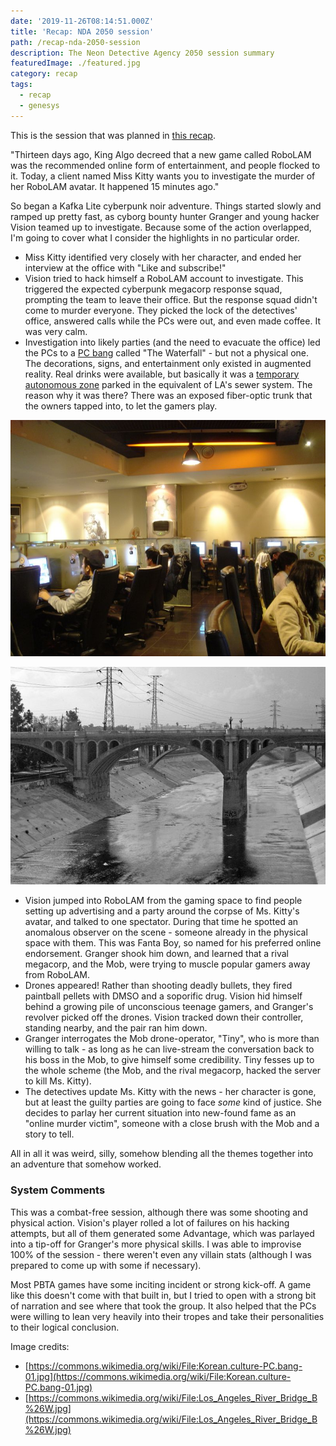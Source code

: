 ```yaml
---
date: '2019-11-26T08:14:51.000Z'
title: 'Recap: NDA 2050 session'
path: /recap-nda-2050-session
description: The Neon Detective Agency 2050 session summary
featuredImage: ./featured.jpg
category: recap
tags:
  - recap
  - genesys
---
```

    


This is the session that was planned in [this recap](/recap-genesys-and-demigods/).

"Thirteen days ago, King Algo decreed that a new game called RoboLAM was the recommended online form of entertainment, and people flocked to it. Today, a client named Miss Kitty wants you to investigate the murder of her RoboLAM avatar. It happened 15 minutes ago."

So began a Kafka Lite cyberpunk noir adventure. Things started slowly and ramped up pretty fast, as cyborg bounty hunter Granger and young hacker Vision teamed up to investigate. Because some of the action overlapped, I'm going to cover what I consider the highlights in no particular order.

* Miss Kitty identified very closely with her character, and ended her interview at the office with "Like and subscribe!"
* Vision tried to hack himself a RoboLAM account to investigate. This triggered the expected cyberpunk megacorp response squad, prompting the team to leave their office. But the response squad didn't come to murder everyone. They picked the lock of the detectives' office, answered calls while the PCs were out, and even made coffee. It was very calm.
* Investigation into likely parties (and the need to evacuate the office) led the PCs to a [PC bang](https://en.wikipedia.org/wiki/PC_bang) called "The Waterfall" - but not a physical one. The decorations, signs, and entertainment only existed in augmented reality. Real drinks were available, but basically it was a [temporary autonomous zone](https://en.wikipedia.org/wiki/Temporary_Autonomous_Zone) parked in the equivalent of LA's sewer system. The reason why it was there? There was an exposed fiber-optic trunk that the owners tapped into, to let the gamers play.

![](Korean.culture-PC.bang-01.jpg)

![](640px-Los_Angeles_River_Bridge_B-W.jpg)

* Vision jumped into RoboLAM from the gaming space to find people setting up advertising and a party around the corpse of Ms. Kitty's avatar, and talked to one spectator. During that time he spotted an anomalous observer on the scene - someone already in the physical space with them. This was Fanta Boy, so named for his preferred online endorsement. Granger shook him down, and learned that a rival megacorp, and the Mob, were trying to muscle popular gamers away from RoboLAM.
* Drones appeared! Rather than shooting deadly bullets, they fired paintball pellets with DMSO and a soporific drug. Vision hid himself behind a growing pile of unconscious teenage gamers, and Granger's revolver picked off the drones. Vision tracked down their controller, standing nearby, and the pair ran him down.
* Granger interrogates the Mob drone-operator, "Tiny", who is more than willing to talk - as long as he can live-stream the conversation back to his boss in the Mob, to give himself some credibility. Tiny fesses up to the whole scheme (the Mob, and the rival megacorp, hacked the server to kill Ms. Kitty).
* The detectives update Ms. Kitty with the news - her character is gone, but at least the guilty parties are going to face _some_ kind of justice. She decides to parlay her current situation into new-found fame as an "online murder victim", someone with a close brush with the Mob and a story to tell.

All in all it was weird, silly, somehow blending all the themes together into an adventure that somehow worked.

### System Comments

This was a combat-free session, although there was some shooting and physical action. Vision's player rolled a lot of failures on his hacking attempts, but all of them generated some Advantage, which was parlayed into a tip-off for Granger's more physical skills. I was able to improvise 100% of the session - there weren't even any villain stats (although I was prepared to come up with some if necessary).

Most PBTA games have some inciting incident or strong kick-off. A game like this doesn't come with that built in, but I tried to open with a strong bit of narration and see where that took the group. It also helped that the PCs were willing to lean very heavily into their tropes and take their personalities to their logical conclusion.

Image credits:

* [https://commons.wikimedia.org/wiki/File:Korean.culture-PC.bang-01.jpg](https://commons.wikimedia.org/wiki/File:Korean.culture-PC.bang-01.jpg)
* [https://commons.wikimedia.org/wiki/File:Los_Angeles_River_Bridge_B%26W.jpg](https://commons.wikimedia.org/wiki/File:Los_Angeles_River_Bridge_B%26W.jpg)


    